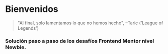 # Bienvenidos

> "Al final, solo lamentamos lo que no hemos hecho", –Taric ('League of Legends')

### Solución paso a paso de los desafíos Frontend Mentor nivel Newbie.